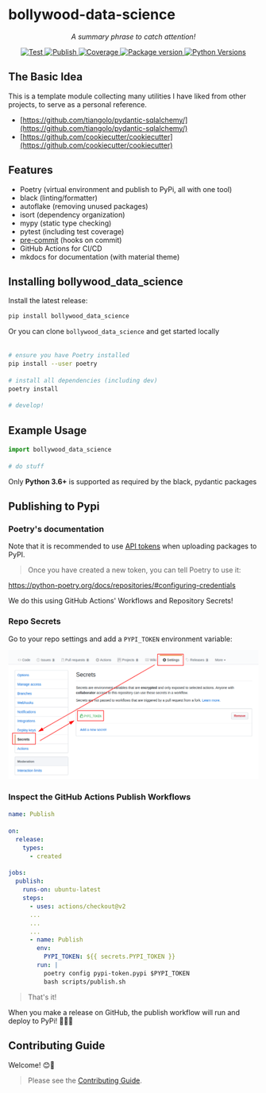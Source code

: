 # bollywood-data-science

<p align="center">
    <em>A summary phrase to catch attention!</em>
</p>

<p align="center">
<a href="https://github.com/charmoniumQ/bollywood-data-science/actions?query=workflow%3ATest" target="_blank">
    <img src="https://github.com/charmoniumQ/bollywood-data-science/workflows/Test/badge.svg" alt="Test">
</a>
<a href="https://github.com/charmoniumQ/bollywood-data-science/actions?query=workflow%3APublish" target="_blank">
    <img src="https://github.com/charmoniumQ/bollywood-data-science/workflows/Publish/badge.svg" alt="Publish">
</a>
<a href="https://codecov.io/gh/charmoniumQ/bollywood-data-science" target="_blank">
    <img src="https://img.shields.io/codecov/c/github/charmoniumQ/bollywood-data-science?color=%2334D058" alt="Coverage">
</a>
<a href="https://pypi.org/project/bollywood_data_science" target="_blank">
    <img src="https://img.shields.io/pypi/v/bollywood_data_science?color=%2334D058&label=pypi%20package" alt="Package version">
</a>
<a href="https://pypi.org/project/bollywood_data_science/" target="_blank">
    <img src="https://img.shields.io/pypi/pyversions/bollywood_data_science.svg" alt="Python Versions">
</a>

## The Basic Idea

This is a template module collecting many utilities I have liked from other projects, to serve as a personal reference.

- [https://github.com/tiangolo/pydantic-sqlalchemy/](https://github.com/tiangolo/pydantic-sqlalchemy/)
- [https://github.com/cookiecutter/cookiecutter](https://github.com/cookiecutter/cookiecutter)

## Features

- Poetry (virtual environment and publish to PyPi, all with one tool)
- black (linting/formatter)
- autoflake (removing unused packages)
- isort (dependency organization)
- mypy (static type checking)
- pytest (including test coverage)
- [pre-commit](https://pre-commit.com/) (hooks on commit)
- GitHub Actions for CI/CD
- mkdocs for documentation (with material theme)

## Installing bollywood_data_science

Install the latest release:

```bash
pip install bollywood_data_science
```

Or you can clone `bollywood_data_science` and get started locally

```bash

# ensure you have Poetry installed
pip install --user poetry

# install all dependencies (including dev)
poetry install

# develop!

```

## Example Usage

```python
import bollywood_data_science

# do stuff
```

Only **Python 3.6+** is supported as required by the black, pydantic packages

## Publishing to Pypi

### Poetry's documentation

Note that it is recommended to use [API tokens](https://pypi.org/help/#apitoken) when uploading packages to PyPI.

>Once you have created a new token, you can tell Poetry to use it:

<https://python-poetry.org/docs/repositories/#configuring-credentials>

We do this using GitHub Actions' Workflows and Repository Secrets!

### Repo Secrets

Go to your repo settings and add a `PYPI_TOKEN` environment variable:

![Github Actions setup of Poetry token environment variable](images/Github-Secrets-PYPI_TOKEN-Setup.png)

### Inspect the GitHub Actions Publish Workflows

```yml
name: Publish

on:
  release:
    types:
      - created

jobs:
  publish:
    runs-on: ubuntu-latest
    steps:
      - uses: actions/checkout@v2
      ...
      ...
      ...
      - name: Publish
        env:
          PYPI_TOKEN: ${{ secrets.PYPI_TOKEN }}
        run: |
          poetry config pypi-token.pypi $PYPI_TOKEN
          bash scripts/publish.sh
```

> That's it!

When you make a release on GitHub, the publish workflow will run and deploy to PyPi! 🚀🎉😎

## Contributing Guide

Welcome! 😊👋

> Please see the [Contributing Guide](CONTRIBUTING.md).
